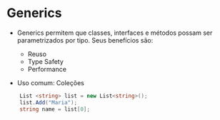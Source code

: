 # Generics

- Generics permitem que classes, interfaces e métodos possam ser parametrizados por tipo. Seus benefícios são:
    - Reuso
    - Type Safety
    - Performance

- Uso comum: Coleções

```csharp
    List <string> list = new List<string>();
    list.Add("Maria");
    string name = list[0];
```
